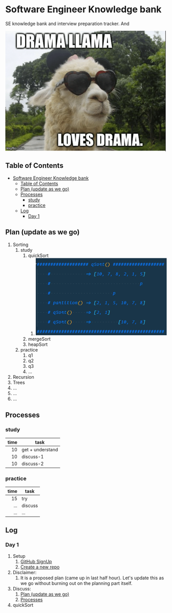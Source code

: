 # Software Engineer Knowledge bank

SE knowledge bank and interview preparation tracker. And

![dramaLlama](/resources/images/dramaLlama.png)

## Table of Contents

- [Software Engineer Knowledge bank](#software-engineer-knowledge-bank)
  - [Table of Contents](#table-of-contents)
  - [Plan (update as we go)](#plan-update-as-we-go)
  - [Processes](#processes)
    - [study](#study)
    - [practice](#practice)
  - [Log](#log)
    - [Day 1](#day-1)

## Plan (update as we go)

1. Sorting
   1. study
      1. quickSort
         1. ![quickSort](/resources/images/quickSort.png "quickSort")
      2. mergeSort
      3. heapSort
   2. practice
      1. q1
      2. q2
      3. q3
      4. ...
2. Recursion
3. Trees
4. ...
5. ...
6. ...

## Processes

### study

| time | task             |
| ---: | ---------------- |
|   10 | get + understand |
|   10 | discuss-1        |
|   10 | discuss-2        |

### practice

| time | task    |
| ---: | ------- |
|   15 | try     |
|  ... | discuss |
|  ... | ...     |

## Log

### Day 1

1. Setup
   1. [GitHub SignUp](https://github.com/join?source=header-home)
   2. [Create a new repo](https://github.com/new)
2. Disclaimer:
   1. It is a proposed plan (came up in last half hour). Let's update this as we go without burning out on the planning part itself.
3. Discuss:
   1. [Plan (update as we go)](#plan-update-as-we-go)
   2. [Processes](#processes)
4. quickSort
